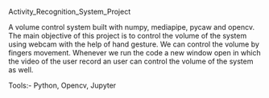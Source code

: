 Activity_Recognition_System_Project

A volume control system built with numpy, mediapipe, pycaw and opencv. The main objective of this project is to control the volume of the system using webcam with 
the help of hand gesture. We can control the volume by fingers movement. Whenever we run the code a new window open in which the video of the user record an user 
can control the volume of the system as well.

Tools:- Python, Opencv, Jupyter
